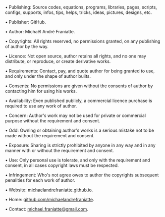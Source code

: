 ﻿  
• Publishing: Source codes, equations, programs, libraries, pages, scripts, configs, supports, infos, tips, helps, tricks, ideas, pictures, designs, etc.  
  
• Publisher: GitHub.  
  
• Author: Michaël André Franiatte.  
  
• Copyrights: All rights reserved, no permissions granted, on any publishing of author by the way.  
  
• Licence: Not open source, author retains all rights, and no one may distribute, or reproduce, or create derivative works.  
  
• Requirements: Contact, pay, and quote author for being granted to use, and only under the shape of author builts.  
  
• Consents: No permissions are given without the consents of author by contacting him for using his works.  
  
• Availability: Even published publicly, a commercial licence purchase is required to use any work of author.  
  
• Concern: Author's work may not be used for private or commercial purpose without the requirement and consent.  
  
• Odd: Owning or obtaining author's works is a serious mistake not to be made without the requirement and consent.  
  
• Exposure: Sharing is strictly prohibited by anyone in any way and in any manner with or without the requirement and consent.  
  
• Use: Only personal use is tolerate, and only with the requirement and consent, in all cases copyright laws must be respected.  
  
• Infringement: Who's not agree owes to author the copyrights subsequent penalities for each work of author.  
  
• Website: [michaelandrefraniatte.github.io](https://michaelandrefraniatte.github.io/).  
  
• Home: [github.com/michaelandrefraniatte](https://github.com/michaelandrefraniatte).  
  
• Contact: michael.franiatte@gmail.com.  
  